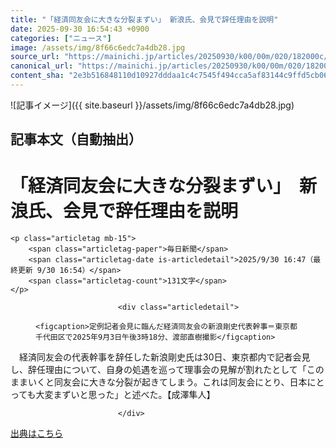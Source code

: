 ```yaml
---
title: "「経済同友会に大きな分裂まずい」 新浪氏、会見で辞任理由を説明"
date: 2025-09-30 16:54:43 +0900
categories: ["ニュース"]
image: /assets/img/8f66c6edc7a4db28.jpg
source_url: "https://mainichi.jp/articles/20250930/k00/00m/020/182000c/"
canonical_url: "https://mainichi.jp/articles/20250930/k00/00m/020/182000c/"
content_sha: "2e3b516848110d10927dddaa1c4c7545f494cca5af83144c9ffd5cb064376dbf"
---
```


![記事イメージ]({{ site.baseurl }}/assets/img/8f66c6edc7a4db28.jpg)

## 記事本文（自動抽出）
<div><div class="articledetail-head" id="articledetail-title">
	<h1 class="title-page">「経済同友会に大きな分裂まずい」　新浪氏、会見で辞任理由を説明</h1>
	
	

	<p class="articletag mb-15">
		<span class="articletag-paper">毎日新聞</span>
		<span class="articletag-date is-articledetail">2025/9/30 16:47（最終更新 9/30 16:54）</span>
		<span class="articletag-count">131文字</span>
	</p>
</div>




							
							<div class="articledetail">




<section class="articledetail-body" id="articledetail-body">




<div class="articledetail-image-left">
  <figure>
    
    <figcaption>定例記者会見に臨んだ経済同友会の新浪剛史代表幹事＝東京都千代田区で2025年9月3日午後3時18分、渡部直樹撮影</figcaption>
    
  </figure>
</div>

<p>　経済同友会の代表幹事を辞任した新浪剛史氏は30日、東京都内で記者会見し、辞任理由について、自身の処遇を巡って理事会の見解が割れたとして「このままいくと同友会に大きな分裂が起きてしまう。これは同友会にとり、日本にとっても大変まずいと思った」と述べた。【成澤隼人】</p>


</section>






								
							</div>
							

</div>

[出典はこちら](https://mainichi.jp/articles/20250930/k00/00m/020/182000c/)
